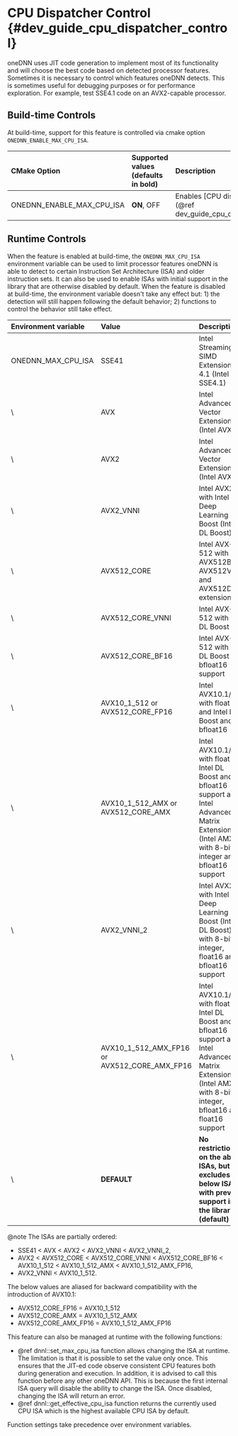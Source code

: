 CPU Dispatcher Control {#dev_guide_cpu_dispatcher_control}
==========================================================

oneDNN uses JIT code generation to implement most of its functionality and will
choose the best code based on detected processor features. Sometimes it is
necessary to control which features oneDNN detects. This is sometimes useful for
debugging purposes or for performance exploration. For example, test SSE4.1 code
on an AVX2-capable processor.

## Build-time Controls

At build-time, support for this feature is controlled via cmake option
`ONEDNN_ENABLE_MAX_CPU_ISA`.

| CMake Option              | Supported values (defaults in bold) | Description                                                              |
|:--------------------------|:------------------------------------|:-------------------------------------------------------------------------|
| ONEDNN_ENABLE_MAX_CPU_ISA | **ON**, OFF                         | Enables [CPU dispatcher controls](@ref dev_guide_cpu_dispatcher_control) |

## Runtime Controls

When the feature is enabled at build-time, the `ONEDNN_MAX_CPU_ISA` environment
variable can be used to limit processor features oneDNN is able to detect to
certain Instruction Set Architecture (ISA) and older instruction sets. It can
also be used to enable ISAs with initial support in the library that are
otherwise disabled by default. When the feature is disabled at build-time, the
environment variable doesn't take any effect but: 1) the detection will still
happen following the default behavior; 2) functions to control the behavior
still take effect.

| Environment variable | Value                                        | Description                                                                                                                                                           |
|:---------------------|:---------------------------------------------|:----------------------------------------------------------------------------------------------------------------------------------------------------------------------|
| ONEDNN_MAX_CPU_ISA   | SSE41                                        | Intel Streaming SIMD Extensions 4.1 (Intel SSE4.1)                                                                                                                    |
| \                    | AVX                                          | Intel Advanced Vector Extensions (Intel AVX)                                                                                                                          |
| \                    | AVX2                                         | Intel Advanced Vector Extensions 2 (Intel AVX2)                                                                                                                       |
| \                    | AVX2_VNNI                                    | Intel AVX2 with Intel Deep Learning Boost (Intel DL Boost)                                                                                                            |
| \                    | AVX512_CORE                                  | Intel AVX-512 with AVX512BW, AVX512VL, and AVX512DQ extensions                                                                                                        |
| \                    | AVX512_CORE_VNNI                             | Intel AVX-512 with Intel DL Boost                                                                                                                                     |
| \                    | AVX512_CORE_BF16                             | Intel AVX-512 with Intel DL Boost and bfloat16 support                                                                                                                |
| \                    | AVX10_1_512 or AVX512_CORE_FP16              | Intel AVX10.1/512 with float16 and Intel DL Boost and bfloat16                                                                                                        |
| \                    | AVX10_1_512_AMX or AVX512_CORE_AMX           | Intel AVX10.1/512 with float16, Intel DL Boost and bfloat16 support and Intel Advanced Matrix Extensions (Intel AMX) with 8-bit integer and bfloat16 support          |
| \                    | AVX2_VNNI_2                                  | Intel AVX2 with Intel Deep Learning Boost (Intel DL Boost) with 8-bit integer, float16 and bfloat16 support                                                           |
| \                    | AVX10_1_512_AMX_FP16 or AVX512_CORE_AMX_FP16 | Intel AVX10.1/512 with float16, Intel DL Boost and bfloat16 support and Intel Advanced Matrix Extensions (Intel AMX) with 8-bit integer, bfloat16 and float16 support |
| \                    | **DEFAULT**                                  | **No restrictions on the above ISAs, but excludes the below ISAs with preview support in the library (default)**                                                      |

@note The ISAs are partially ordered:
* SSE41 < AVX < AVX2 < AVX2_VNNI < AVX2_VNNI_2,
* AVX2 < AVX512_CORE < AVX512_CORE_VNNI < AVX512_CORE_BF16 < AVX10_1_512
  < AVX10_1_512_AMX < AVX10_1_512_AMX_FP16,
* AVX2_VNNI < AVX10_1_512.

The below values are aliased for backward compatibility with the introduction of
AVX10.1:
* AVX512_CORE_FP16 = AVX10_1_512
* AVX512_CORE_AMX = AVX10_1_512_AMX
* AVX512_CORE_AMX_FP16 = AVX10_1_512_AMX_FP16

This feature can also be managed at runtime with the following functions:
* @ref dnnl::set_max_cpu_isa function allows changing the ISA at runtime. The
  limitation is that it is possible to set the value only once. This ensures
  that the JIT-ed code observe consistent CPU features both during generation
  and execution. In addition, it is advised to call this function before any
  other oneDNN API. This is because the first internal ISA query will disable
  the ability to change the ISA. Once disabled, changing the ISA will return an
  error.
* @ref dnnl::get_effective_cpu_isa function returns the currently used CPU ISA
  which is the highest available CPU ISA by default.

Function settings take precedence over environment variables.
